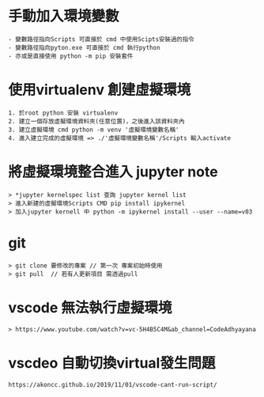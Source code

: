 # 手動加入環境變數  
    - 變數路徑指向Scripts 可直接於 cmd 中使用Scipts安裝過的指令
    - 變數路徑指向pyton.exe 可直接於 cmd 執行python
    - 亦或是直接使用 python -m pip 安裝套件
# 使用virtualenv 創建虛擬環境
    1. 於root python 安裝 virtualenv
    2. 建立一個存放虛擬環境資料夾(任意位置)，之後進入該資料夾內
    3. 建立虛擬環境 cmd python -m venv '虛擬環境變數名稱'
    4. 進入建立完成的虛擬環境 => ./'虛擬環境變數名稱'/Scripts 輸入activate 
# 將虛擬環境整合進入 jupyter note 
    > *jupyter kernelspec list 查詢 jupyter kernel list 
    > 進入新建的虛擬環境Scripts CMD pip install ipykernel
    > 加入jupyter kernell 中 python -m ipykernel install --user --name=v03
# git
    > git clone 要修改的專案 // 第一次 專案初始時使用
    > git pull  // 若有人更新項目 需透過pull
# vscode 無法執行虛擬環境
    > https://www.youtube.com/watch?v=vc-5H4B5C4M&ab_channel=CodeAdhyayana
# vscdeo 自動切換virtual發生問題
    https://akoncc.github.io/2019/11/01/vscode-cant-run-script/
    